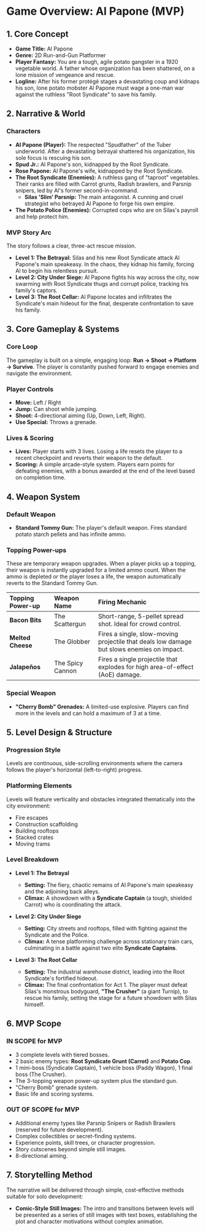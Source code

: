 # Game Overview: Al Papone (MVP)

## 1. Core Concept

* **Game Title:** Al Papone
* **Genre:** 2D Run-and-Gun Platformer
* **Player Fantasy:** You are a tough, agile potato gangster in a 1920 vegetable world. A father whose organization has been shattered, on a lone mission of vengeance and rescue.
* **Logline:** After his former protégé stages a devastating coup and kidnaps his son, lone potato mobster Al Papone must wage a one-man war against the ruthless "Root Syndicate" to save his family.

## 2. Narrative & World

### Characters
* **Al Papone (Player):** The respected "Spudfather" of the Tuber underworld. After a devastating betrayal shattered his organization, his sole focus is rescuing his son.
* **Spud Jr.:** Al Papone's son, kidnapped by the Root Syndicate.
* **Rose Papone:** Al Papone's wife, kidnapped by the Root Syndicate.
* **The Root Syndicate (Enemies):** A ruthless gang of "taproot" vegetables. Their ranks are filled with Carrot grunts, Radish brawlers, and Parsnip snipers, led by Al's former second-in-command.
    * **Silas 'Slim' Parsnip:** The main antagonist. A cunning and cruel strategist who betrayed Al Papone to forge his own empire.
* **The Potato Police (Enemies):** Corrupted cops who are on Silas's payroll and help protect him.

### MVP Story Arc
The story follows a clear, three-act rescue mission.
* **Level 1: The Betrayal:** Silas and his new Root Syndicate attack Al Papone's main speakeasy. In the chaos, they kidnap his family, forcing Al to begin his relentless pursuit.
* **Level 2: City Under Siege:** Al Papone fights his way across the city, now swarming with Root Syndicate thugs and corrupt police, tracking his family's captors.
* **Level 3: The Root Cellar:** Al Papone locates and infiltrates the Syndicate's main hideout for the final, desperate confrontation to save his family.

## 3. Core Gameplay & Systems

### Core Loop
The gameplay is built on a simple, engaging loop: **Run -> Shoot -> Platform -> Survive**. The player is constantly pushed forward to engage enemies and navigate the environment.

### Player Controls
* **Move:** Left / Right
* **Jump:** Can shoot while jumping.
* **Shoot:** 4-directional aiming (Up, Down, Left, Right).
* **Use Special:** Throws a grenade.

### Lives & Scoring
* **Lives:** Player starts with 3 lives. Losing a life resets the player to a recent checkpoint and reverts their weapon to the default.
* **Scoring:** A simple arcade-style system. Players earn points for defeating enemies, with a bonus awarded at the end of the level based on completion time.

## 4. Weapon System

### Default Weapon
* **Standard Tommy Gun:** The player's default weapon. Fires standard potato starch pellets and has infinite ammo.

### Topping Power-ups
These are temporary weapon upgrades. When a player picks up a topping, their weapon is instantly upgraded for a limited ammo count. When the ammo is depleted or the player loses a life, the weapon automatically reverts to the Standard Tommy Gun.

| Topping Power-up | Weapon Name | Firing Mechanic |
| :--- | :--- | :--- |
| **Bacon Bits** | The Scattergun | Short-range, 5-pellet spread shot. Ideal for crowd control. |
| **Melted Cheese**| The Globber | Fires a single, slow-moving projectile that deals low damage but slows enemies on impact. |
| **Jalapeños** | The Spicy Cannon| Fires a single projectile that explodes for high area-of-effect (AoE) damage. |

### Special Weapon
* **"Cherry Bomb" Grenades:** A limited-use explosive. Players can find more in the levels and can hold a maximum of 3 at a time.

## 5. Level Design & Structure

### Progression Style
Levels are continuous, side-scrolling environments where the camera follows the player's horizontal (left-to-right) progress.

### Platforming Elements
Levels will feature verticality and obstacles integrated thematically into the city environment:
* Fire escapes
* Construction scaffolding
* Building rooftops
* Stacked crates
* Moving trams

### Level Breakdown
* **Level 1: The Betrayal**
    * **Setting:** The fiery, chaotic remains of Al Papone's main speakeasy and the adjoining back alleys.
    * **Climax:** A showdown with a **Syndicate Captain** (a tough, shielded Carrot) who is coordinating the attack.

* **Level 2: City Under Siege**
    * **Setting:** City streets and rooftops, filled with fighting against the Syndicate and the Police.
    * **Climax:** A tense platforming challenge across stationary train cars, culminating in a battle against two elite **Syndicate Captains**.

* **Level 3: The Root Cellar**
    * **Setting:** The industrial warehouse district, leading into the Root Syndicate's fortified hideout.
    * **Climax:** The final confrontation for Act 1. The player must defeat Silas's monstrous bodyguard, **"The Crusher"** (a giant Turnip), to rescue his family, setting the stage for a future showdown with Silas himself.

## 6. MVP Scope

### IN SCOPE for MVP
* 3 complete levels with tiered bosses.
* 2 basic enemy types: **Root Syndicate Grunt (Carrot)** and **Potato Cop**.
* 1 mini-boss (Syndicate Captain), 1 vehicle boss (Paddy Wagon), 1 final boss (The Crusher).
* The 3-topping weapon power-up system plus the standard gun.
* "Cherry Bomb" grenade system.
* Basic life and scoring systems.

### OUT OF SCOPE for MVP
* Additional enemy types like Parsnip Snipers or Radish Brawlers (reserved for future development).
* Complex collectibles or secret-finding systems.
* Experience points, skill trees, or character progression.
* Story cutscenes beyond simple still images.
* 8-directional aiming.

## 7. Storytelling Method

The narrative will be delivered through simple, cost-effective methods suitable for solo development:
* **Comic-Style Still Images:** The intro and transitions between levels will be presented as a series of still images with text boxes, establishing the plot and character motivations without complex animation.
